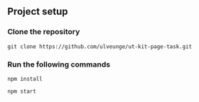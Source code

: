 ## Project setup

### Clone the repository

```
git clone https://github.com/ulveunge/ut-kit-page-task.git
```

### Run the following commands

```
npm install
```

```
npm start
```

